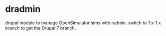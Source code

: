 dradmin
=======

drupal module to manage OpenSimulator sims with radmin.
switch to 7.x-1.x branch to get the Drupal 7 branch.
